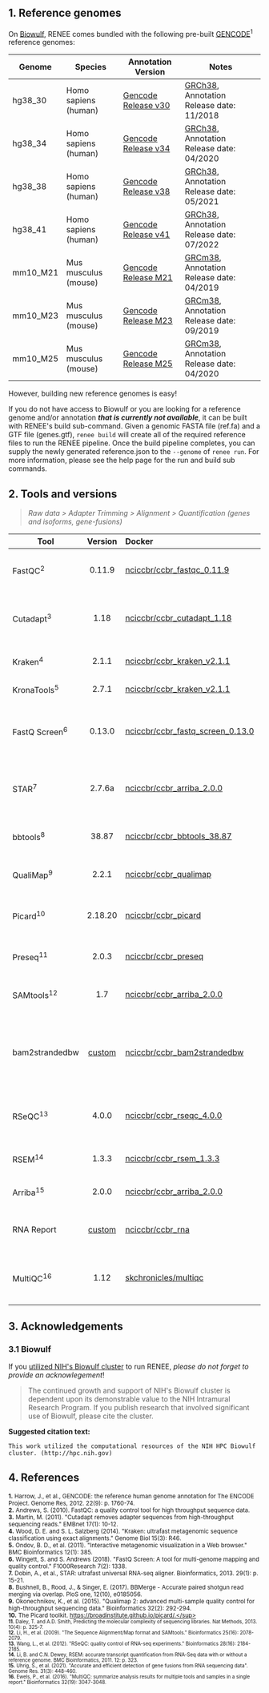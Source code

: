 ## 1. Reference genomes 

On [Biowulf](https://hpc.nih.gov/), RENEE comes bundled with the following pre-built [GENCODE](https://www.gencodegenes.org/)<sup>1</sup> reference genomes:    

<!---
Bundled Biowulf Reference Genomes 
**Human** `hg38_30`  
**Mouse** `mm10_M21`  
---> 

| **Genome**   | **Species**   | **Annotation Version**    | **Notes**                                               |
| ------------ |-------------- | --------------------------| --------------------------------------------------------|
| hg38_30      | Homo sapiens (human)   | [Gencode Release v30](https://www.gencodegenes.org/human/release_30.html)  | [GRCh38](https://www.gencodegenes.org/human/release_30.html), Annotation Release date: 11/2018  |
| hg38_34      | Homo sapiens (human)   | [Gencode Release v34](https://www.gencodegenes.org/human/release_34.html)  | [GRCh38](https://www.gencodegenes.org/human/release_34.html), Annotation Release date: 04/2020  |
| hg38_38      | Homo sapiens (human)   | [Gencode Release v38](https://www.gencodegenes.org/human/release_38.html)  | [GRCh38](https://www.gencodegenes.org/human/release_38.html), Annotation Release date: 05/2021  |
| hg38_41      | Homo sapiens (human)   | [Gencode Release v41](https://www.gencodegenes.org/human/release_41.html)  | [GRCh38](https://www.gencodegenes.org/human/release_41.html), Annotation Release date: 07/2022  |
| mm10_M21     | Mus musculus (mouse)   | [Gencode Release M21](https://www.gencodegenes.org/mouse/release_M21.html) | [GRCm38](https://www.gencodegenes.org/mouse/release_M21.html), Annotation Release date: 04/2019 |
| mm10_M23     | Mus musculus (mouse)   | [Gencode Release M23](https://www.gencodegenes.org/mouse/release_M23.html) | [GRCm38](https://www.gencodegenes.org/mouse/release_M23.html), Annotation Release date: 09/2019 |
| mm10_M25     | Mus musculus (mouse)   | [Gencode Release M25](https://www.gencodegenes.org/mouse/release_M25.html) | [GRCm38](https://www.gencodegenes.org/mouse/release_M25.html), Annotation Release date: 04/2020 |

However, building new reference genomes is easy! 

If you do not have access to Biowulf or you are looking for a reference genome and/or annotation **_that is currently not available_**, it can be built with RENEE's build sub-command. Given a genomic FASTA file (ref.fa) and a GTF file (genes.gtf), `renee build` will create all of the required reference files to run the RENEE pipeline. Once the build pipeline completes, you can supply the newly generated reference.json to the `--genome` of `renee run`. For more information, please see the help page for the run and build sub commands.

## 2. Tools and versions

> _Raw data > Adapter Trimming > Alignment > Quantification (genes and isoforms, gene-fusions)_

| **Tool**                 | **Version** | **Docker**  | **Notes**                                                                                       |
|--------------------------|:-----------:|:------------|-------------------------------------------------------------------------------------------------|
| FastQC<sup>2</sup>       |  0.11.9 | [nciccbr/ccbr_fastqc_0.11.9](https://hub.docker.com/repository/docker/nciccbr/ccbr_fastqc_0.11.9)   | **Quality-control step** to assess sequencing quality, run before and after adapter trimming            |
| Cutadapt<sup>3</sup>     |   1.18  | [nciccbr/ccbr_cutadapt_1.18](https://hub.docker.com/repository/docker/nciccbr/ccbr_cutadapt_1.18)   | **Data processing step** to remove adapter sequences and perform quality trimming                     |
| Kraken<sup>4</sup>       |   2.1.1   | [nciccbr/ccbr_kraken_v2.1.1](https://hub.docker.com/repository/docker/nciccbr/ccbr_kraken_v2.1.1)   | **Quality-control step** to assess microbial taxonomic composition                                      |
| KronaTools<sup>5</sup>   |   2.7.1   | [nciccbr/ccbr_kraken_v2.1.1](https://hub.docker.com/repository/docker/nciccbr/ccbr_kraken_v2.1.1)   | **Quality-control step** to visualize kraken output                                           |
| FastQ Screen<sup>6</sup> |  0.13.0  | [nciccbr/ccbr_fastq_screen_0.13.0](https://hub.docker.com/repository/docker/nciccbr/ccbr_fastq_screen_0.13.0) | **Quality-control step** to assess contamination; additional dependencies: `bowtie2/2.3.4`, `perl/5.24.3`  |
| STAR<sup>7</sup>         |  2.7.6a | [nciccbr/ccbr_arriba_2.0.0](https://hub.docker.com/repository/docker/nciccbr/ccbr_arriba_2.0.0)     | **Data processing step** to align reads against reference genome (using its two-pass mode)       |
| bbtools<sup>8</sup>      |  38.87  | [nciccbr/ccbr_bbtools_38.87](https://hub.docker.com/repository/docker/nciccbr/ccbr_bbtools_38.87)   | **Quality-control step** to calculate insert_size of assembled reads pairs with `bbmerge`             |
| QualiMap<sup>9</sup>     |  2.2.1  | [nciccbr/ccbr_qualimap](https://hub.docker.com/repository/docker/nciccbr/ccbr_qualimap)             | **Quality-control step** to assess various alignment metrics                                          |
| Picard<sup>10</sup>      | 2.18.20 | [nciccbr/ccbr_picard](https://hub.docker.com/repository/docker/nciccbr/ccbr_picard)                 | **Quality-control step** to run `MarkDuplicates`, `CollectRnaSeqMetrics` and `AddOrReplaceReadGroups`                     |
| Preseq<sup>11</sup>      |  2.0.3  | [nciccbr/ccbr_preseq](https://hub.docker.com/repository/docker/nciccbr/ccbr_preseq)                 | **Quality-control step** to estimate library complexity                                       |
| SAMtools<sup>12</sup>    |   1.7   | [nciccbr/ccbr_arriba_2.0.0](https://hub.docker.com/repository/docker/nciccbr/ccbr_arriba_2.0.0)     | **Quality-control step** to run `flagstat` to calculate alignment statistics                             |
| bam2strandedbw | [custom](https://github.com/CCBR/Pipeliner/blob/master/Results-template/Scripts/bam2strandedbw.pe.sh) | [nciccbr/ccbr_bam2strandedbw](https://hub.docker.com/repository/docker/nciccbr/ccbr_bam2strandedbw) | **Summarization step** to convert STAR aligned PE bam file into forward and reverse strand bigwigs suitable for a genomic track viewer like IGV  |
| RSeQC<sup>13</sup>       | 4.0.0   | [nciccbr/ccbr_rseqc_4.0.0](https://hub.docker.com/repository/docker/nciccbr/ccbr_rseqc_4.0.0)       | **Quality-control step** to infer stranded-ness and read distributions over specific genomic features                       |
| RSEM<sup>14</sup>        | 1.3.3   | [nciccbr/ccbr_rsem_1.3.3](https://hub.docker.com/repository/docker/nciccbr/ccbr_rsem_1.3.3)         | **Data processing step** to quantify gene and isoform counts                                           |
| Arriba<sup>15<sup>       | 2.0.0   | [nciccbr/ccbr_arriba_2.0.0](https://hub.docker.com/repository/docker/nciccbr/ccbr_arriba_2.0.0)     | **Data processing step** to quantify gene-fusions                                     |
| RNA Report   | [custom](https://github.com/CCBR/rNA)   | [nciccbr/ccbr_rna](https://hub.docker.com/repository/docker/nciccbr/ccbr_rna)   | **Summarization step** to identify outliers and assess techincal sources of variation                   |
| MultiQC<sup>16</sup>      | 1.12     | [skchronicles/multiqc](https://hub.docker.com/repository/docker/skchronicles/multiqc/)      | **Reporting step** to aggregate sample statistics and quality-control information across all sample    |

## 3. Acknowledgements

### 3.1 Biowulf 
If you [utilized NIH's Biowulf cluster](https://hpc.nih.gov/Research/) to run RENEE, *please do not forget to provide an acknowlegement*! 


> The continued growth and support of NIH's Biowulf cluster is dependent upon its demonstrable value to the NIH Intramural Research Program. If you publish research that involved significant use of Biowulf, please cite the cluster.

**Suggested citation text:**

```
This work utilized the computational resources of the NIH HPC Biowulf cluster. (http://hpc.nih.gov)
```

## 4. References
<sup>**1.**	 Harrow, J., et al., GENCODE: the reference human genome annotation for The ENCODE Project. Genome Res, 2012. 22(9): p. 1760-74.</sup>  
<sup>**2.**  Andrews, S. (2010). FastQC: a quality control tool for high throughput sequence data.</sup>  
<sup>**3.**	 Martin, M. (2011). "Cutadapt removes adapter sequences from high-throughput sequencing reads." EMBnet 17(1): 10-12.</sup>  
<sup>**4.**  Wood, D. E. and S. L. Salzberg (2014). "Kraken: ultrafast metagenomic sequence classification using exact alignments." Genome Biol 15(3): R46.</sup>  
<sup>**5.**  Ondov, B. D., et al. (2011). "Interactive metagenomic visualization in a Web browser." BMC Bioinformatics 12(1): 385.</sup>  
<sup>**6.**  Wingett, S. and S. Andrews (2018). "FastQ Screen: A tool for multi-genome mapping and quality control." F1000Research 7(2): 1338.</sup>  
<sup>**7.**	 Dobin, A., et al., STAR: ultrafast universal RNA-seq aligner. Bioinformatics, 2013. 29(1): p. 15-21.</sup>  
<sup>**8.**  Bushnell, B., Rood, J., & Singer, E. (2017). BBMerge - Accurate paired shotgun read merging via overlap. PloS one, 12(10), e0185056.</sup>  
<sup>**9.**  Okonechnikov, K., et al. (2015). "Qualimap 2: advanced multi-sample quality control for high-throughput sequencing data." Bioinformatics 32(2): 292-294.</sup>   
<sup>**10.** The Picard toolkit. https://broadinstitute.github.io/picard/.</sup>  
<sup>**11.** Daley, T. and A.D. Smith, Predicting the molecular complexity of sequencing libraries. Nat Methods, 2013. 10(4): p. 325-7.</sup>  
<sup>**12.** Li, H., et al. (2009). "The Sequence Alignment/Map format and SAMtools." Bioinformatics 25(16): 2078-2079.</sup>    
<sup>**13.** Wang, L., et al. (2012). "RSeQC: quality control of RNA-seq experiments." Bioinformatics 28(16): 2184-2185.</sup>  
<sup>**14.** Li, B. and C.N. Dewey, RSEM: accurate transcript quantification from RNA-Seq data with or without a reference genome. BMC Bioinformatics, 2011. 12: p. 323.</sup>  
<sup>**15.** Uhrig, S., et al. (2021). "Accurate and efficient detection of gene fusions from RNA sequencing data". Genome Res. 31(3): 448-460.</sup>  
<sup>**16.** Ewels, P., et al. (2016). "MultiQC: summarize analysis results for multiple tools and samples in a single report." Bioinformatics 32(19): 3047-3048.</sup>  


<!---
## Future Inclusions 
<sup>**NA.**	Law, C.W., et al., voom: Precision weights unlock linear model analysis tools for RNA-seq read counts. Genome Biol, 2014. 15(2): p. R29.</sup>  
<sup>**NA.**	Smyth, G.K., Linear models and empirical bayes methods for assessing differential expression in microarray experiments. Stat Appl Genet Mol Biol, 2004. 3: p. Article3.</sup>  
<sup>**NA.**	Fabregat, A., et al., The Reactome Pathway Knowledgebase. Nucleic Acids Res, 2018. 46(D1): p. D649-D655.</sup>  
<sup>**NA.**	Liberzon, A., et al., Molecular signatures database (MSigDB) 3.0. Bioinformatics, 2011. 27(12): p. 1739-40.</sup>  
<sup>**NA.**    Love, M. I., et al. (2014). "Moderated estimation of fold change and dispersion for RNA-seq data with DESeq2." Genome Biol 15(12): 550.</sup>  
<sup>**NA.**    R Core Team (2018). R: A Language and Environment for Statistical Computing. Vienna, Austria, R Foundation for Statistical Computing.</sup>  
<sup>**NA.**    Leng, N., et al. (2013). "EBSeq: an empirical Bayes hierarchical model for inference in RNA-seq experiments." Bioinformatics 29(8): 1035-1043.</sup>  
<sup>**NA.**    Robinson, M. D., et al. (2009). "edgeR: a Bioconductor package for differential expression analysis of digital gene expression data." Bioinformatics 26(1): 139-140.</sup>  
--->
